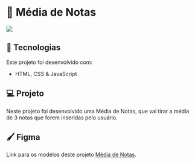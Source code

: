 # 📖 Média de Notas
![](https://github.com/GomesKay/Media-De-Notas/assets/85319481/a8fc2a72-bc14-48df-81f8-2a57bad1a239)

## 🚀 Tecnologias
Este projeto foi desenvolvido com:
* HTML, CSS & JavaScript

## 💻 Projeto
Neste projeto foi desenvolvido uma Média de Notas, que vai tirar a média de 3 notas que forem inseridas pelo usuário.

## 🖌️ Figma
Link para os modelos deste projeto [Média de Notas](https://www.figma.com/file/NnyoZXFb3KnM5qtf5W5mco/M%C3%A9dia-de-Notas?type=design&node-id=0-1&mode=design&t=fRJcUe1UQJ0bexxh-0).
